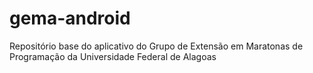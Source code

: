 # gema-android
 Repositório base do aplicativo do Grupo de Extensão em Maratonas de Programação da Universidade Federal de Alagoas
